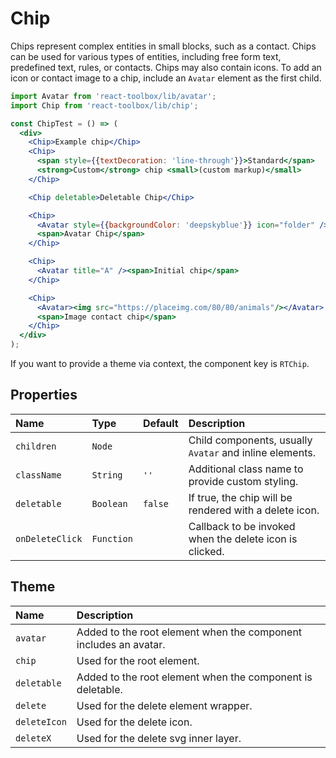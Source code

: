 # Chip

Chips represent complex entities in small blocks, such as a contact. Chips can be used for various types of entities, including free form text, predefined text, rules, or contacts. Chips may also contain icons. To add an icon or contact image to a chip, include an `Avatar` element as the first child.

<!-- example -->
```jsx
import Avatar from 'react-toolbox/lib/avatar';
import Chip from 'react-toolbox/lib/chip';

const ChipTest = () => (
  <div>
    <Chip>Example chip</Chip>
    <Chip>
      <span style={{textDecoration: 'line-through'}}>Standard</span>
      <strong>Custom</strong> chip <small>(custom markup)</small>
    </Chip>

    <Chip deletable>Deletable Chip</Chip>

    <Chip>
      <Avatar style={{backgroundColor: 'deepskyblue'}} icon="folder" />
      <span>Avatar Chip</span>
    </Chip>

    <Chip>
      <Avatar title="A" /><span>Initial chip</span>
    </Chip>

    <Chip>
      <Avatar><img src="https://placeimg.com/80/80/animals"/></Avatar>
      <span>Image contact chip</span>
    </Chip>
  </div>
);
```

If you want to provide a theme via context, the component key is `RTChip`.

## Properties

| Name            | Type        | Default         | Description|
|:----------------|:------------|:----------------|:-----------|
| `children`      | `Node`      |                 | Child components, usually `Avatar` and inline elements. |
| `className`     | `String`    | `''`            | Additional class name to provide custom styling.|
| `deletable`     | `Boolean`   | `false`         | If true, the chip will be rendered with a delete icon.|
| `onDeleteClick` | `Function`  |                 | Callback to be invoked when the delete icon is clicked. |

## Theme

| Name       | Description|
|:-----------|:-----------|
| `avatar` | Added to the root element when the component includes an avatar.|
| `chip` | Used for the root element.|
| `deletable` | Added to the root element when the component is deletable.|
| `delete` | Used for the delete element wrapper.|
| `deleteIcon` | Used for the delete icon.|
| `deleteX` | Used for the delete svg inner layer.|
